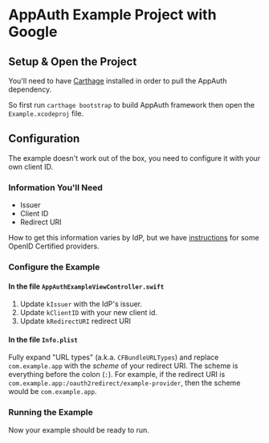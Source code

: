 # AppAuth Example Project with Google

## Setup & Open the Project

You'll need to have [Carthage](https://github.com/Carthage/Carthage) installed
in order to pull the AppAuth dependency.

So first run `carthage bootstrap` to build AppAuth framework then open the
`Example.xcodeproj` file.

## Configuration

The example doesn't work out of the box, you need to configure it with your own
client ID.

### Information You'll Need

* Issuer
* Client ID
* Redirect URI

How to get this information varies by IdP, but we have
[instructions](https://github.com/openid/AppAuth-iOS/blob/master/Examples/README.md#openid-certified-providers) for some OpenID
Certified providers.

### Configure the Example

#### In the file `AppAuthExampleViewController.swift` 

1. Update `kIssuer` with the IdP's issuer.
2. Update `kClientID` with your new client id.
3. Update `kRedirectURI` redirect URI

#### In the file `Info.plist`

Fully expand "URL types" (a.k.a. `CFBundleURLTypes`) and replace
`com.example.app` with the *scheme* of your redirect URI. 
The scheme is everything before the colon (`:`).  For example, if the redirect
URI is `com.example.app:/oauth2redirect/example-provider`, then the scheme
would be `com.example.app`.

### Running the Example

Now your example should be ready to run.

